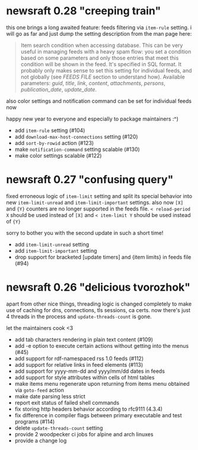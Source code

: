 # newsraft 0.28 "creeping train"

this one brings a long awaited feature: feeds filtering via `item-rule` setting.
i will go as far and just dump the setting description from the man page here:

> Item search condition when accessing database. This can be very useful in
> managing feeds with a heavy spam flow: you set a condition based on some
> parameters and only those entries that meet this condition will be shown in
> the feed. It's specified in SQL format. It probably only makes sense to set
> this setting for individual feeds, and not globally (see *FEEDS FILE* section
> to understand how). Available parameters: _guid_, _title_, _link_, _content_,
> _attachments_, _persons_, _publication_date_, _update_date_.

also color settings and notification command can be set for individual feeds now

happy new year to everyone and especially to package maintainers :^)

* add `item-rule` setting (#104)
* add `download-max-host-connections` setting (#120)
* add `sort-by-rowid` action (#123)
* make `notification-command` setting scalable (#130)
* make color settings scalable (#122)

# newsraft 0.27 "confusing query"

fixed erroneous logic of `item-limit` setting and split its special behavior into new `item-limit-unread` and `item-limit-important` settings. also now `[X]` and `{Y}` counters are no longer supported in the feeds file. `< reload-period X` should be used instead of `[X]` and `< item-limit Y` should be used instead of `{Y}`

sorry to bother you with the second update in such a short time!

* add `item-limit-unread` setting
* add `item-limit-important` setting
* drop support for bracketed [update timers] and {item limits} in feeds file (#94)

# newsraft 0.26 "delicious tvorozhok"

apart from other nice things, threading logic is changed completely to make use of caching for dns, connections, tls sessions, ca certs. now there's just 4 threads in the process and `update-threads-count` is gone.

let the maintainers cook <3

* add tab characters rendering in plain text content (#109)
* add -e option to execute certain actions without getting into the menus (#45)
* add support for rdf-namespaced rss 1.0 feeds (#112)
* add support for relative links in feed elements (#113)
* add support for yyyy-mm-dd and yyyy/mm/dd dates in feeds
* add support for style attributes within cells of html tables
* make items menu regenerate upon returning from items menu obtained via `goto-feed` action
* make date parsing less strict
* report exit status of failed shell commands
* fix storing http headers behavior according to rfc9111 (4.3.4)
* fix difference in compiler flags between primary executable and test programs (#114)
* delete `update-threads-count` setting
* provide 2 woodpecker ci jobs for alpine and arch linuxes
* provide a change log
